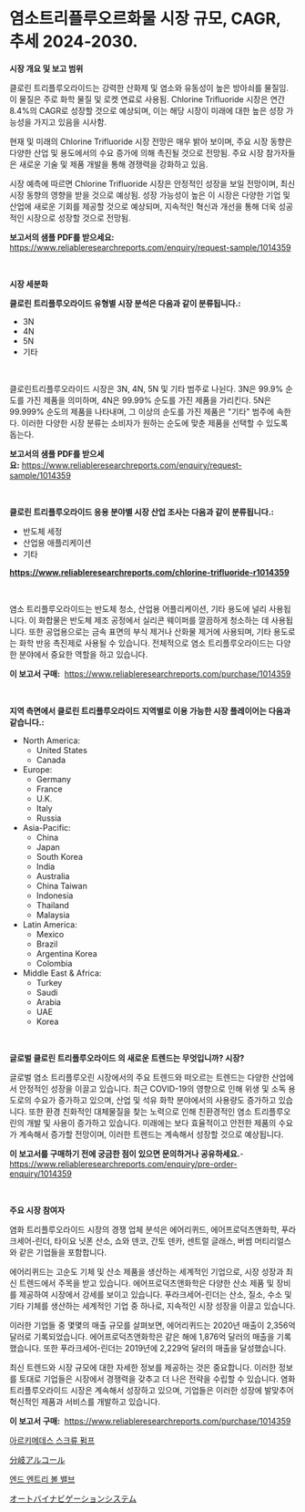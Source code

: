 <p><h1>염소트리플루오르화물 시장 규모, CAGR, 추세 2024-2030.</h1></p><p><strong>시장 개요 및 보고 범위</strong></p>
<p><p>클로린 트리플루오라이드는 강력한 산화제 및 염소와 유동성이 높은 방아쇠를 물질임. 이 물질은 주로 화학 물질 및 로켓 연료로 사용됨. Chlorine Trifluoride 시장은 연간 8.4%의 CAGR로 성장할 것으로 예상되며, 이는 해당 시장이 미래에 대한 높은 성장 가능성을 가지고 있음을 시사함.</p><p>현재 및 미래의 Chlorine Trifluoride 시장 전망은 매우 밝아 보이며, 주요 시장 동향은 다양한 산업 및 용도에서의 수요 증가에 의해 촉진될 것으로 전망됨. 주요 시장 참가자들은 새로운 기술 및 제품 개발을 통해 경쟁력을 강화하고 있음.</p><p>시장 예측에 따르면 Chlorine Trifluoride 시장은 안정적인 성장을 보일 전망이며, 최신 시장 동향의 영향을 받을 것으로 예상됨. 성장 가능성이 높은 이 시장은 다양한 기업 및 산업에 새로운 기회를 제공할 것으로 예상되며, 지속적인 혁신과 개선을 통해 더욱 성공적인 시장으로 성장할 것으로 전망됨.</p></p>
<p><strong>보고서의 샘플 PDF를 받으세요:</strong> <a href="https://www.reliableresearchreports.com/enquiry/request-sample/1014359">https://www.reliableresearchreports.com/enquiry/request-sample/1014359</a></p>
<p>&nbsp;</p>
<p><strong>시장 세분화</strong></p>
<p><strong>클로린 트리플루오라이드 유형별 시장 분석은 다음과 같이 분류됩니다.:</strong></p>
<p><ul><li>3N</li><li>4N</li><li>5N</li><li>기타</li></ul></p>
<p>&nbsp;</p>
<p><p>클로린트리플루오라이드 시장은 3N, 4N, 5N 및 기타 범주로 나뉜다. 3N은 99.9% 순도를 가진 제품을 의미하며, 4N은 99.99% 순도를 가진 제품을 가리킨다. 5N은 99.999% 순도의 제품을 나타내며, 그 이상의 순도를 가진 제품은 "기타" 범주에 속한다. 이러한 다양한 시장 분류는 소비자가 원하는 순도에 맞춘 제품을 선택할 수 있도록 돕는다.</p></p>
<p><strong>보고서의 샘플 PDF를 받으세요:</strong>&nbsp;<a href="https://www.reliableresearchreports.com/enquiry/request-sample/1014359">https://www.reliableresearchreports.com/enquiry/request-sample/1014359</a></p>
<p>&nbsp;</p>
<p><strong> 클로린 트리플루오라이드 응용 분야별 시장 산업 조사는 다음과 같이 분류됩니다.:</strong></p>
<p><ul><li>반도체 세정</li><li>산업용 애플리케이션</li><li>기타</li></ul></p>
<p><strong><a href="https://www.reliableresearchreports.com/chlorine-trifluoride-r1014359">https://www.reliableresearchreports.com/chlorine-trifluoride-r1014359</a></strong></p>
<p>&nbsp;</p>
<p><p>염소 트리플루오라이드는 반도체 청소, 산업용 어플리케이션, 기타 용도에 널리 사용됩니다. 이 화합물은 반도체 제조 공정에서 실리콘 웨이퍼를 깔끔하게 청소하는 데 사용됩니다. 또한 공업용으로는 금속 표면의 부식 제거나 산화물 제거에 사용되며, 기타 용도로는 화학 반응 촉진제로 사용될 수 있습니다. 전체적으로 염소 트리플루오라이드는 다양한 분야에서 중요한 역할을 하고 있습니다.</p></p>
<p><strong>이 보고서 구매:</strong>&nbsp; <a href="https://www.reliableresearchreports.com/purchase/1014359">https://www.reliableresearchreports.com/purchase/1014359</a></p>
<p>&nbsp;</p>
<p><strong>지역 측면에서 클로린 트리플루오라이드 지역별로 이용 가능한 시장 플레이어는 다음과 같습니다.:</strong></p>
<p><ul>
    <li>
        North America:
        <ul>
            <li>United States</li>
            <li>Canada</li>
        </ul>
    </li>
    <li>
        Europe:
        <ul>
            <li>Germany</li>
            <li>France</li>
            <li>U.K.</li>
            <li>Italy</li>
            <li>Russia</li>
        </ul>
    </li>
    <li>
        Asia-Pacific:
        <ul>
            <li>China</li>
            <li>Japan</li>
            <li>South Korea</li>
            <li>India</li>
            <li>Australia</li>
            <li>China Taiwan</li>
            <li>Indonesia</li>
            <li>Thailand</li>
            <li>Malaysia</li>
        </ul>
    </li>
    <li>
        Latin America:
        <ul>
            <li>Mexico</li>
            <li>Brazil</li>
            <li>Argentina Korea</li>
            <li>Colombia</li>
        </ul>
    </li>
    <li>
        Middle East & Africa:
        <ul>
            <li>Turkey</li>
            <li>Saudi</li>
            <li>Arabia</li>
            <li>UAE</li>
            <li>Korea</li>
        </ul>
    </li>
    </ul></p>
<p>&nbsp;</p>
<p><strong>글로벌 클로린 트리플루오라이드 의 새로운 트렌드는 무엇입니까? 시장?</strong></p>
<p><p>글로벌 염소 트리플루오린 시장에서의 주요 트렌드와 떠오르는 트렌드는 다양한 산업에서 안정적인 성장을 이끌고 있습니다. 최근 COVID-19의 영향으로 인해 위생 및 소독 용도로의 수요가 증가하고 있으며, 산업 및 석유 화학 분야에서의 사용량도 증가하고 있습니다. 또한 환경 친화적인 대체물질을 찾는 노력으로 인해 친환경적인 염소 트리플루오린의 개발 및 사용이 증가하고 있습니다. 미래에는 보다 효율적이고 안전한 제품의 수요가 계속해서 증가할 전망이며, 이러한 트렌드는 계속해서 성장할 것으로 예상됩니다.</p></p>
<p><strong>이 보고서를 구매하기 전에 궁금한 점이 있으면 문의하거나 공유하세요.</strong>- <a href="https://www.reliableresearchreports.com/enquiry/pre-order-enquiry/1014359">https://www.reliableresearchreports.com/enquiry/pre-order-enquiry/1014359</a></p>
<p>&nbsp;</p>
<p><strong>주요 시장 참여자</strong></p>
<p><p>염화 트리플루오라이드 시장의 경쟁 업체 분석은 에어리퀴드, 에어프로덕츠앤화학, 푸라크세어-린더, 타이요 닛폰 산소, 쇼와 덴코, 간토 덴카, 센트럴 글래스, 버썸 머티리얼스와 같은 기업들을 포함합니다. </p><p>에어리퀴드는 고순도 기체 및 산소 제품을 생산하는 세계적인 기업으로, 시장 성장과 최신 트렌드에서 주목을 받고 있습니다. 에어프로덕츠앤화학은 다양한 산소 제품 및 장비를 제공하여 시장에서 강세를 보이고 있습니다. 푸라크세어-린더는 산소, 질소, 수소 및 기타 기체를 생산하는 세계적인 기업 중 하나로, 지속적인 시장 성장을 이끌고 있습니다.</p><p>이러한 기업들 중 몇몇의 매출 규모를 살펴보면, 에어리퀴드는 2020년 매출이 2,356억 달러로 기록되었습니다. 에어프로덕츠앤화학은 같은 해에 1,876억 달러의 매출을 기록했습니다. 또한 푸라크세어-린더는 2019년에 2,229억 달러의 매출을 달성했습니다.</p><p>최신 트렌드와 시장 규모에 대한 자세한 정보를 제공하는 것은 중요합니다. 이러한 정보를 토대로 기업들은 시장에서 경쟁력을 갖추고 더 나은 전략을 수립할 수 있습니다. 염화 트리플루오라이드 시장은 계속해서 성장하고 있으며, 기업들은 이러한 성장에 발맞추어 혁신적인 제품과 서비스를 개발하고 있습니다.</p></p>
<p><strong>이 보고서 구매:</strong>&nbsp;&nbsp;<a href="https://www.reliableresearchreports.com/purchase/1014359">https://www.reliableresearchreports.com/purchase/1014359</a></p>
<p><p><a href="https://medium.com/@honeypie6456/%EC%95%84%EB%A5%B4%ED%82%A4%EB%A9%94%EB%8D%B0%EC%8A%A4-%EB%82%98%EC%84%A0%EC%8B%9D-%ED%8E%8C%ED%94%84-%EC%8B%9C%EC%9E%A5-%EB%8F%99%ED%96%A5-%EB%B0%8F-%EC%8B%9C%EC%9E%A5-%EB%B6%84%EC%84%9D%EC%9D%80-2024-2031%EB%85%84%EA%B9%8C%EC%A7%80-%EC%98%88%EC%B8%A1%EB%90%A9%EB%8B%88%EB%8B%A4-3f186a8a70a5">아르키메데스 스크류 펌프</a></p><p><a href="https://medium.com/@elihomenick1943/%E5%88%86%E5%B2%90%E3%82%A2%E3%83%AB%E3%82%B3%E3%83%BC%E3%83%AB%E3%81%AE%E5%B8%82%E5%A0%B4%E3%82%B7%E3%82%A7%E3%82%A2%E3%81%AE%E9%80%B2%E5%8C%96%E3%81%A8%E5%B8%82%E5%A0%B4%E6%88%90%E9%95%B7%E3%83%88%E3%83%AC%E3%83%B3%E3%83%892024%E5%B9%B4%E3%81%8B%E3%82%892031%E5%B9%B4%E3%81%BE%E3%81%A7-7f9d6dc716ec">分岐アルコール</a></p><p><a href="https://medium.com/@leeusso5656/%EB%A7%88%EA%B0%90-%EC%9E%85%EA%B5%AC-%EB%B3%BC%EB%B8%8C-%EC%8B%9C%EC%9E%A5-%EC%8B%9C%EC%9E%A5-cagr-%EC%8B%9C%EC%9E%A5-%EB%8F%99%ED%96%A5-%EB%B0%8F-%EC%84%B1%EC%9E%A5-%EC%A0%84%EB%9E%B5%EC%97%90-%EB%8C%80%ED%95%9C-%ED%86%B5%EC%B0%B0%EB%A0%A5-802ac419c650">엔드 엔트리 볼 밸브</a></p><p><a href="https://medium.com/@lucasrandall2020/%E3%83%90%E3%82%A4%E3%82%AF%E7%94%A8%E3%83%8A%E3%83%93%E3%82%B2%E3%83%BC%E3%82%B7%E3%83%A7%E3%83%B3%E3%82%B7%E3%82%B9%E3%83%86%E3%83%A0%E5%B8%82%E5%A0%B4%E3%81%AF-%E5%B8%82%E5%A0%B4%E3%82%B7%E3%82%A7%E3%82%A2-%E5%B8%82%E5%A0%B4%E5%8B%95%E5%90%91-%E5%B8%82%E5%A0%B4%E6%88%90%E9%95%B7%E3%81%AB%E9%96%A2%E3%81%99%E3%82%8B%E6%83%85%E5%A0%B1%E3%82%92%E6%8F%90%E4%BE%9B%E3%81%97%E3%81%BE%E3%81%99-094e23656cfd">オートバイナビゲーションシステム</a></p></p>